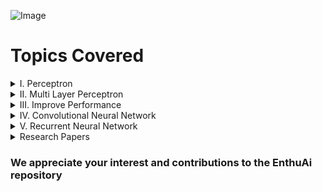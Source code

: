![Image](https://miro.medium.com/v2/resize:fit:1100/1*CniSdF4zewDrajSHwCekSQ.gif)
# Topics Covered

<details>
    <summary>I. Perceptron</summary>

  1. Perceptron
  2. Geometric Intuition

</details>

<details>
    <summary>II. Multi Layer Perceptron</summary>
    
  1. MLP Notation
  2. MLP Intuition
  3. MLP Example
  4. Change Architecture
  5. Change Architecture II
  6. MLP Forward Propagation
  7. MLP Forward Propagation II
  8. MLP Forward Propagation III
  9. MLP Forward Propagation IV
  10. MLP Backpropagation
  11. MLP Backpropagation II
  12. MLP Backpropagation III
  13. MLP Backpropagation (Classification)
  14. Backpropagation Intuition (Loss Function-Gradient)
  15. Backpropagation Intuition (Derivative-Minima)
  16. Backpropagation Intuition
  17. Effect of Learning Rate

</details>

<details>
    <summary>III. Improve Performance</summary>
    
  1. Loss Function
  2. Loss Function (MSE)
  3. Loss Function (MAE and Huber)
  4. Loss Function (Binary Cross Entropy)
  5. Loss Function (Categorical Cross Entropy)
  6. Memoization
  7. Gradient Descent I
  8. Gradient Descent II
  9. Vanishing Gradient Problem
  10. Solve Vanishing Gradient Problem
  11. Improve Neural Network
  12. Problem with Neural Network
  13. Early Stopping
  14. Normalizing Input
  15. Dropout Layer I
  16. Dropout Layer II
  17. Regularization
  18. Regularization Intuition
  19. Activation Function
  20. Activation Function (Sigmoid)
  21. Activation Function (Tanh)
  22. Activation Function (ReLu)
  23. Activation Function (Dying ReLu Problem)
  24. Activation Function (Relu Variation I)
  24. Activation Function (Relu Variation II)
  25. Weight Initialization Technique
  26. Weight Initialization (Zero Initialization I)
  27. Weight Initialization (Zero Initialization II)
  28. Weight Initialization (Non-Zero Constant)
  29. Weight Initialization (Random Initialization-small I)
  30. Weight Initialization (Random Initialization-small II)
  31. Weight Initialization (Random Initialization-large I)
  32. Weight Initialization (Random Initialization-large II)
  33. Weight Initialization
  34. Batch Normalization I
  35. Batch Normalization II
  36. Batch Normalization III
  36. Understanding Graph
  37. Exponantially Weighted Moving Average
  38. Exponantially Weighted Moving Average (Intuition)
  39. Optimizers
  40. Optimizers (Momentum)
  41. Optimizers (NAG)
  42. Optimizers (AdaGrad)
  43. Optimizers (AdaGrad Intuition)
  44. Optimizers (RMSProp)
  45. Optimizers (Adam)
  46. Functional API
  47. Functional API (Topology)
  48. Functional API (Topology II)

</details>

<details>
    <summary>IV. Convolutional Neural Network</summary>
    
  1. Convolution Operation I
  2. Convolution Operation II
  3. Padding
  4. Stride
  5. Pooling
  6. Pooling Code and Advantage
  7. Pooling Disadvantage
  8. CNN Architecture
  9. LeNet-5
  10. CNN vs ANN
  11. Backpropagation in CNN I
  12. Backpropagation in CNN II
  13. Backpropagation in CNN III
  14. Backpropagation in CNN IV
  15. Backpropagation in CNN V
  16. Pretrained Model in CNN
  17. Transfer Learning in CNN-Feature Extraction
  18. Feature Extraction Code
  19. Transfer Learning in CNN-Fine Tuning
  20. Fine Tuning Code

</details>

<details>
    <summary>V. Recurrent Neural Network</summary>
    
  1. RNN Introduction
  2. Data feeding in RNN
  3. RNN Intuition
  4. RNN Representation
  5. Types of RNN I
  6. Types of RNN II
  7. RNN Forward Propagation
  8. RNN Backpropagation I
  9. RNN Backpropagation II
  10. RNN Backpropagation III
  11. Problem with RNN I
  12. Problem with RNN II
     

</details>

<details>
    <summary>Research Papers</summary>

  1. (1957) Frank Rosenblatt - Perceptron
  2. (1959) Receptice Field Experimernt used in CNN
  3. (1969) Marvin Minsky - First AI winter
  4. (1980) Geoff Hinton - Learning representation using back propogation error
  5. (1981) Fukushima Miyake - Early CNN
  6. (1989) Yan LeCun - Handwritten Digit Recognition
  7. (2006) Geoff Hinton - Deep belief network
  8. (2012) Imagenet Classification with Deep CNN
  9. (2014) Dropout Discovery
  10. (2014) GAN Discovery
  11. (2016) Regularization for Deep Learning
 

</details>




### We appreciate your interest and contributions to the EnthuAi repository
